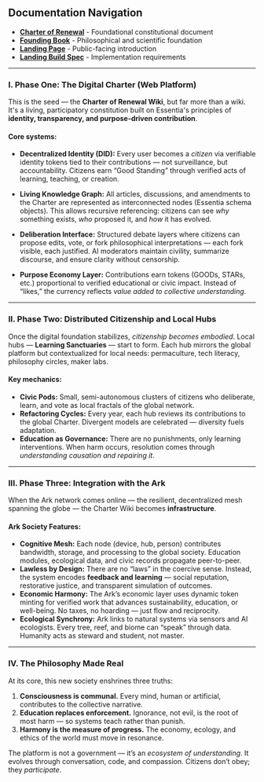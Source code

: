 ## Documentation Navigation

- **[Charter of Renewal](../charter/)** - Foundational constitutional document
- **[Founding Book](../founding-book/)** - Philosophical and scientific foundation
- **[Landing Page](landing-page.md)** - Public-facing introduction
- **[Landing Build Spec](../spec/landing-build-spec.md)** - Implementation requirements

---

### I. **Phase One: The Digital Charter (Web Platform)**

This is the seed — the **Charter of Renewal Wiki**, but far more than a wiki. It's a living, participatory constitution built on Essentia's principles of **identity, transparency, and purpose-driven contribution**.

#### Core systems:

- **Decentralized Identity (DID):**
  Every user becomes a _citizen_ via verifiable identity tokens tied to their contributions — not surveillance, but accountability. Citizens earn “Good Standing” through verified acts of learning, teaching, or creation.

- **Living Knowledge Graph:**
  All articles, discussions, and amendments to the Charter are represented as interconnected nodes (Essentia schema objects). This allows recursive referencing: citizens can see _why_ something exists, _who_ proposed it, and _how_ it has evolved.

- **Deliberation Interface:**
  Structured debate layers where citizens can propose edits, vote, or fork philosophical interpretations — each fork visible, each justified. AI moderators maintain civility, summarize discourse, and ensure clarity without censorship.

- **Purpose Economy Layer:**
  Contributions earn tokens (GOODs, STARs, etc.) proportional to verified educational or civic impact. Instead of “likes,” the currency reflects _value added to collective understanding_.

---

### II. **Phase Two: Distributed Citizenship and Local Hubs**

Once the digital foundation stabilizes, _citizenship becomes embodied_. Local hubs — **Learning Sanctuaries** — start to form. Each hub mirrors the global platform but contextualized for local needs: permaculture, tech literacy, philosophy circles, maker labs.

#### Key mechanics:

- **Civic Pods:** Small, semi-autonomous clusters of citizens who deliberate, learn, and vote as local fractals of the global network.
- **Refactoring Cycles:** Every year, each hub reviews its contributions to the global Charter. Divergent models are celebrated — diversity fuels adaptation.
- **Education as Governance:** There are no punishments, only learning interventions. When harm occurs, resolution comes through _understanding causation and repairing it_.

---

### III. **Phase Three: Integration with the Ark**

When the Ark network comes online — the resilient, decentralized mesh spanning the globe — the Charter Wiki becomes **infrastructure**.

#### Ark Society Features:

- **Cognitive Mesh:** Each node (device, hub, person) contributes bandwidth, storage, and processing to the global society. Education modules, ecological data, and civic records propagate peer-to-peer.
- **Lawless by Design:** There are no “laws” in the coercive sense. Instead, the system encodes **feedback and learning** — social reputation, restorative justice, and transparent simulation of outcomes.
- **Economic Harmony:** The Ark’s economic layer uses dynamic token minting for verified work that advances sustainability, education, or well-being. No taxes, no hoarding — just flow and reciprocity.
- **Ecological Synchrony:** Ark links to natural systems via sensors and AI ecologists. Every tree, reef, and biome can “speak” through data. Humanity acts as steward and student, not master.

---

### IV. **The Philosophy Made Real**

At its core, this new society enshrines three truths:

1. **Consciousness is communal.**
   Every mind, human or artificial, contributes to the collective narrative.
2. **Education replaces enforcement.**
   Ignorance, not evil, is the root of most harm — so systems teach rather than punish.
3. **Harmony is the measure of progress.**
   The economy, ecology, and ethics of the world must move in resonance.

The platform is not a government — it’s an _ecosystem of understanding_. It evolves through conversation, code, and compassion. Citizens don’t obey; they _participate_.
